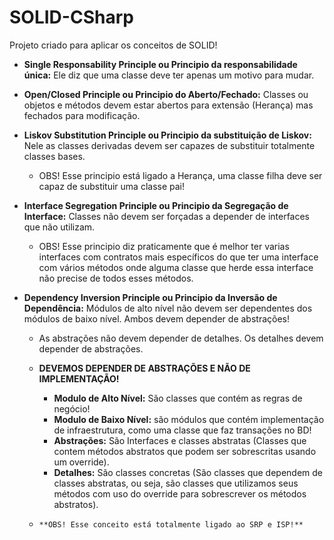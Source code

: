 # SOLID-CSharp
Projeto criado para aplicar os conceitos de SOLID!

- **Single Responsability Principle ou Principio da responsabilidade única:** Ele diz que uma classe deve ter apenas um motivo para mudar.

- **Open/Closed Principle ou Principio do Aberto/Fechado:** Classes ou objetos e métodos devem estar abertos para extensão (Herança) mas fechados para modificação.

- **Liskov Substitution Principle ou Principio da substituição de Liskov:** Nele as classes derivadas devem ser capazes de substituir totalmente classes bases.
  - OBS! Esse principio está ligado a Herança, uma classe filha deve ser capaz de substituir uma classe pai!

- **Interface Segregation Principle ou Principio da Segregação de Interface:** Classes não devem ser forçadas a depender de interfaces que não utilizam.
  - OBS! Esse principio diz praticamente que é melhor ter varias interfaces com contratos mais específicos do que ter uma interface com vários métodos onde alguma classe que herde essa interface não precise de todos esses métodos.

- **Dependency Inversion Principle ou Principio da Inversão de Dependência:** Módulos de alto nível não devem ser dependentes dos módulos de baixo nível. Ambos devem depender de abstrações!
  - As abstrações não devem depender de detalhes. Os detalhes devem depender de abstrações.
  - **DEVEMOS DEPENDER DE ABSTRAÇÕES E NÃO DE IMPLEMENTAÇÃO!**
  
    - **Modulo de Alto Nível:** São classes que contém as regras de negócio!
    - **Modulo de Baixo Nível:** são módulos que contém implementação de infraestrutura, como uma classe que faz transações no BD!
    - **Abstrações:** São Interfaces e classes abstratas (Classes que contem métodos abstratos que podem ser sobrescritas usando um override).
    - **Detalhes:** São classes concretas (São classes que dependem de classes abstratas, ou seja, são classes que utilizamos seus métodos com uso do override para sobrescrever os métodos abstratos).
  - `**OBS! Esse conceito está totalmente ligado ao SRP e ISP!**`
